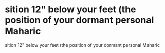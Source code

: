 # sition 12" below your feet (the position of your dormant personal Maharic

sition 12" below your feet (the position of your dormant personal Maharic